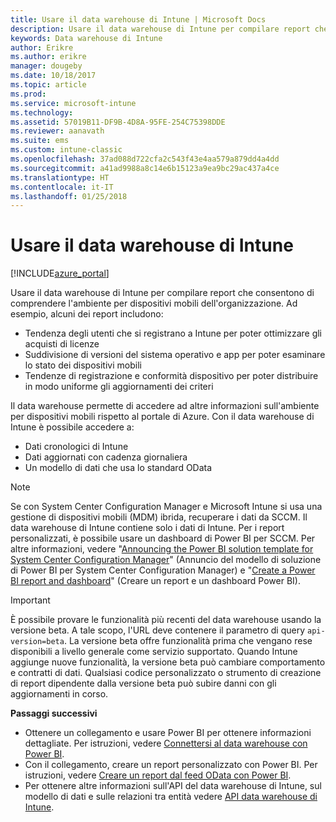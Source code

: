 ```yaml
---
title: Usare il data warehouse di Intune | Microsoft Docs
description: Usare il data warehouse di Intune per compilare report che consentono di comprendere l'ambiente per dispositivi mobili dell'organizzazione.
keywords: Data warehouse di Intune
author: Erikre
ms.author: erikre
manager: dougeby
ms.date: 10/18/2017
ms.topic: article
ms.prod: 
ms.service: microsoft-intune
ms.technology: 
ms.assetid: 57019B11-DF9B-4D8A-95FE-254C75398DDE
ms.reviewer: aanavath
ms.suite: ems
ms.custom: intune-classic
ms.openlocfilehash: 37ad088d722cfa2c543f43e4aa579a879dd4a4dd
ms.sourcegitcommit: a41ad9988a8c14e6b15123a9ea9bc29ac437a4ce
ms.translationtype: HT
ms.contentlocale: it-IT
ms.lasthandoff: 01/25/2018
---
```

# <a name="use-the-intune-data-warehouse"></a>Usare il data warehouse di Intune

[!INCLUDE[azure_portal](./includes/azure_portal.md)]

Usare il data warehouse di Intune per compilare report che consentono di comprendere l'ambiente per dispositivi mobili dell'organizzazione. Ad esempio, alcuni dei report includono:
-   Tendenza degli utenti che si registrano a Intune per poter ottimizzare gli acquisti di licenze
-   Suddivisione di versioni del sistema operativo e app per poter esaminare lo stato dei dispositivi mobili
-   Tendenze di registrazione e conformità dispositivo per poter distribuire in modo uniforme gli aggiornamenti dei criteri

Il data warehouse permette di accedere ad altre informazioni sull'ambiente per dispositivi mobili rispetto al portale di Azure. Con il data warehouse di Intune è possibile accedere a:

  -  Dati cronologici di Intune
  -  Dati aggiornati con cadenza giornaliera
  -  Un modello di dati che usa lo standard OData

> [!Note]
> Se con System Center Configuration Manager e Microsoft Intune si usa una gestione di dispositivi mobili (MDM) ibrida, recuperare i dati da SCCM. Il data warehouse di Intune contiene solo i dati di Intune. Per i report personalizzati, è possibile usare un dashboard di Power BI per SCCM. Per altre informazioni, vedere "[Announcing the Power BI solution template for System Center Configuration Manager]( https://powerbi.microsoft.com/blog/sccm-solution-template)" (Annuncio del modello di soluzione di Power BI per System Center Configuration Manager) e "[Create a Power BI report and dashboard](https://docs.microsoft.com/dynamics365/unified-operations/dev-itpro/analytics/create-powerbi-report-dashboard)" (Creare un report e un dashboard Power BI).


> [!Important]  
> È possibile provare le funzionalità più recenti del data warehouse usando la versione beta. A tale scopo, l'URL deve contenere il parametro di query `api-version=beta`. La versione beta offre funzionalità prima che vengano rese disponibili a livello generale come servizio supportato. Quando Intune aggiunge nuove funzionalità, la versione beta può cambiare comportamento e contratti di dati. Qualsiasi codice personalizzato o strumento di creazione di report dipendente dalla versione beta può subire danni con gli aggiornamenti in corso.

**Passaggi successivi**

- Ottenere un collegamento e usare Power BI per ottenere informazioni dettagliate. Per istruzioni, vedere [Connettersi al data warehouse con Power BI](reports-proc-get-a-link-powerbi.md).
- Con il collegamento, creare un report personalizzato con Power BI. Per istruzioni, vedere [Creare un report dal feed OData con Power BI](reports-proc-create-with-odata.md).
- Per ottenere altre informazioni sull'API del data warehouse di Intune, sul modello di dati e sulle relazioni tra entità<!-- , and an example of creating a custom client to retrieve data,--> vedere [API data warehouse di Intune](reports-nav-intune-data-warehouse.md).